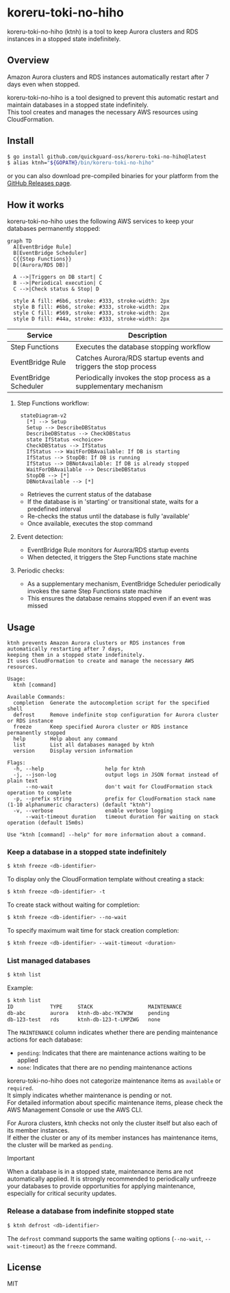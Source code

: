 # koreru-toki-no-hiho

koreru-toki-no-hiho (ktnh) is a tool to keep Aurora clusters and RDS instances in a stopped state indefinitely.

## Overview

Amazon Aurora clusters and RDS instances automatically restart after 7 days even when stopped.

koreru-toki-no-hiho is a tool designed to prevent this automatic restart and maintain databases in a stopped state indefinitely.  
This tool creates and manages the necessary AWS resources using CloudFormation.

## Install

```bash
$ go install github.com/quickguard-oss/koreru-toki-no-hiho@latest
$ alias ktnh="${GOPATH}/bin/koreru-toki-no-hiho"
```

or you can also download pre-compiled binaries for your platform from the [GitHub Releases page](https://github.com/quickguard-oss/koreru-toki-no-hiho/releases).

## How it works

koreru-toki-no-hiho uses the following AWS services to keep your databases permanently stopped:

```mermaid
graph TD
  A[EventBridge Rule]
  B[EventBridge Scheduler]
  C{{Step Functions}}
  D[(Aurora/RDS DB)]

  A -->|Triggers on DB start| C
  B -->|Periodical execution| C
  C -->|Check status & Stop| D

  style A fill: #6b6, stroke: #333, stroke-width: 2px
  style B fill: #6b6, stroke: #333, stroke-width: 2px
  style C fill: #569, stroke: #333, stroke-width: 2px
  style D fill: #44a, stroke: #333, stroke-width: 2px
```

| Service               | Description                                                        |
| --------------------- | ------------------------------------------------------------------ |
| Step Functions        | Executes the database stopping workflow                            |
| EventBridge Rule      | Catches Aurora/RDS startup events and triggers the stop process    |
| EventBridge Scheduler | Periodically invokes the stop process as a supplementary mechanism |

1. Step Functions workflow:

   ```mermaid
    stateDiagram-v2
      [*] --> Setup
      Setup --> DescribeDBStatus
      DescribeDBStatus --> CheckDBStatus
      state IfStatus <<choice>>
      CheckDBStatus --> IfStatus
      IfStatus --> WaitForDBAvailable: If DB is starting
      IfStatus --> StopDB: If DB is running
      IfStatus --> DBNotAvailable: If DB is already stopped
      WaitForDBAvailable --> DescribeDBStatus
      StopDB --> [*]
      DBNotAvailable --> [*]
   ```

   - Retrieves the current status of the database
   - If the database is in 'starting' or transitional state, waits for a predefined interval
   - Re-checks the status until the database is fully 'available'
   - Once available, executes the stop command

2. Event detection:

   - EventBridge Rule monitors for Aurora/RDS startup events
   - When detected, it triggers the Step Functions state machine

3. Periodic checks:

   - As a supplementary mechanism, EventBridge Scheduler periodically invokes the same Step Functions state machine
   - This ensures the database remains stopped even if an event was missed

## Usage

```
ktnh prevents Amazon Aurora clusters or RDS instances from automatically restarting after 7 days,
keeping them in a stopped state indefinitely.
It uses CloudFormation to create and manage the necessary AWS resources.

Usage:
  ktnh [command]

Available Commands:
  completion  Generate the autocompletion script for the specified shell
  defrost     Remove indefinite stop configuration for Aurora cluster or RDS instance
  freeze      Keep specified Aurora cluster or RDS instance permanently stopped
  help        Help about any command
  list        List all databases managed by ktnh
  version     Display version information

Flags:
  -h, --help                    help for ktnh
  -j, --json-log                output logs in JSON format instead of plain text
      --no-wait                 don't wait for CloudFormation stack operation to complete
  -p, --prefix string           prefix for CloudFormation stack name (1-10 alphanumeric characters) (default "ktnh")
  -v, --verbose                 enable verbose logging
      --wait-timeout duration   timeout duration for waiting on stack operation (default 15m0s)

Use "ktnh [command] --help" for more information about a command.
```

### Keep a database in a stopped state indefinitely

```bash
$ ktnh freeze <db-identifier>
```

To display only the CloudFormation template without creating a stack:

```bash
$ ktnh freeze <db-identifier> -t
```

To create stack without waiting for completion:

```bash
$ ktnh freeze <db-identifier> --no-wait
```

To specify maximum wait time for stack creation completion:

```bash
$ ktnh freeze <db-identifier> --wait-timeout <duration>
```

### List managed databases

```bash
$ ktnh list
```

Example:

```bash
$ ktnh list
ID            TYPE     STACK                  MAINTENANCE
db-abc        aurora   ktnh-db-abc-YK7W3W     pending
db-123-test   rds      ktnh-db-123-t-LMPZWG   none
```

The `MAINTENANCE` column indicates whether there are pending maintenance actions for each database:

- `pending`: Indicates that there are maintenance actions waiting to be applied
- `none`: Indicates that there are no pending maintenance actions

koreru-toki-no-hiho does not categorize maintenance items as `available` or `required`.    
It simply indicates whether maintenance is pending or not.    
For detailed information about specific maintenance items, please check the AWS Management Console or use the AWS CLI.

For Aurora clusters, ktnh checks not only the cluster itself but also each of its member instances.    
If either the cluster or any of its member instances has maintenance items, the cluster will be marked as `pending`.

> [!IMPORTANT]
> When a database is in a stopped state, maintenance items are not automatically applied.
> It is strongly recommended to periodically unfreeze your databases to provide opportunities for applying maintenance, especially for critical security updates.

### Release a database from indefinite stopped state

```bash
$ ktnh defrost <db-identifier>
```

The `defrost` command supports the same waiting options (`--no-wait`, `--wait-timeout`) as the `freeze` command.

## License

MIT
